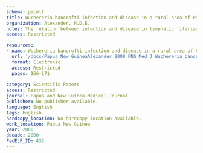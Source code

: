 ```yaml
---
schema: pacelf
title: Wuchereria bancrofti infection and disease in a rural area of Papua New Guinea
organization: Alexander, N.D.E.
notes: The relation between infection and disease in lymphatic filariasis is still imperfectly understood. This paper presents baseline data on microfilaraemia, oedema and acute episodes from a drug trial against bancroftian filariasis in Papua New Guinea. Among 2,187 people with data on these manifestations, 1,144 were microfilaraemic, 78 had leg oedema, 356 had acute episodes and 919 were negative for all three. All possible combinations of the three manifestations were observed. The relationships between microfilaraemia and disease are found to be time-dependent. Microfilaraemia is a positive risk factor for leg oedema at lower ages, but a negative one at higher ages. Acute disease over a whole year is found to be positively associated with a point estimate of microfilaraemia. However, when considering incidence within a month of the time of the blood sample, a curvilinear relationship is found and people with low but positive microfilarial counts have the lowest incidence. Possible explanations for these findings are discussed.
access: Restricted

resources:
- name: Wuchereria bancrofti infection and disease in a rural area of Papua New Guinea
  url: '/docs/Papua_New_GuineaAlexander_2000_PNG_Med_J_Wuchereria_bancrofti_-_Sep_Dec_2000.txt'
  format: Electronic
  access: Restricted
  pages: 166-171
 
category: Scientific Papers
access: Restricted
journal: Papua and New Guinea Medical Journal
publisher: No publisher available. 
language: English 
tags: English 
hardcopy_location: No hardcopy location available.
work_location: Papua New Guinea
year: 2000
decade: 2000
PacELF_ID: 432
---
```

